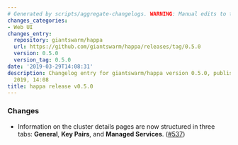 ```yaml
---
# Generated by scripts/aggregate-changelogs. WARNING: Manual edits to this files will be overwritten.
changes_categories:
- Web UI
changes_entry:
  repository: giantswarm/happa
  url: https://github.com/giantswarm/happa/releases/tag/0.5.0
  version: 0.5.0
  version_tag: 0.5.0
date: '2019-03-29T14:08:31'
description: Changelog entry for giantswarm/happa version 0.5.0, published on 29 March
  2019, 14:08
title: happa release v0.5.0
---
```


### Changes

- Information on the cluster details pages are now structured in three tabs: **General**, **Key Pairs**, and **Managed Services**. ([#537](https://github.com/giantswarm/happa/pull/537))

